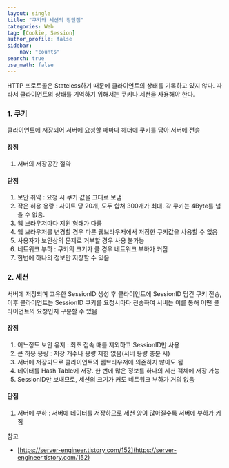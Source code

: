 ```yaml
---
layout: single
title: "쿠키와 세션의 장단점"
categories: Web
tag: [Cookie, Session]
author_profile: false
sidebar:
    nav: "counts"
search: true
use_math: false
---
```


HTTP 프로토콜은 Stateless하기 때문에 클라이언트의 상태를 기록하고 있지 않다. 따라서 클라이언트의 상태를 기억하기 위해서는 쿠키나 세션을 사용해야 한다.

### 1. 쿠키

클라이언트에 저장되어 서버에 요청할 때마다 헤더에 쿠키를 담아 서버에 전송

#### 장점

1. 서버의 저장공간 절약

#### 단점

1. 보안 취약 : 요청 시 쿠키 값을 그대로 보냄
2. 작은 허용 용량 : 사이트 당 20개, 모두 합쳐 300개가 최대. 각 쿠키는 4Byte를 넘을 수 없음.
3. 웹 브라우저마다 지원 형태가 다름
4. 웹 브라우저를 변경할 경우 다른 웹브라우저에서 저장한 쿠키값을 사용할 수 없음
5. 사용자가 보안상의 문제로 거부할 경우 사용 불가능
6. 네트워크 부하 : 쿠키의 크기가 클 경우 네트워크 부하가 커짐
7. 한번에 하나의 정보만 저장할 수 있음

### 2. 세션

서버에 저장되며 고유한 SessionID 생성 후 클라이언트에 SessionID 담긴 쿠키 전송, 이후 클라이언트는 SessionID 쿠키를 요청시마다 전송하여 서버는 이를 통해 어떤 클라이언트의 요청인지 구분할 수 있음

#### 장점

1. 어느정도 보안 유지 : 최초 접속 때를 제외하고 SessionID만 사용
2. 큰 허용 용량 : 저장 개수나 용량 제한 없음(서버 용량 충분 시)
3. 서버에 저장되므로 클라이언트의 웹브라우저에 의존하지 않아도 됨
4. 데이터를 Hash Table에 저장. 한 번에 많은 정보를 하나의 세션 객체에 저장 가능
5. SessionID만 보내므로, 세션의 크기가 커도 네트워크 부하가 거의 없음

#### 단점

1. 서버에 부하 : 서버에 데이터를 저장하므로 세션 양이 많아질수록 서버에 부하가 커짐

참고
- [https://server-engineer.tistory.com/152](https://server-engineer.tistory.com/152)